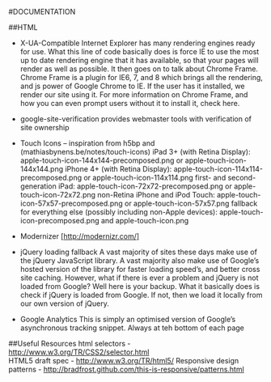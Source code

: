 #DOCUMENTATION




##HTML



* X-UA-Compatible
Internet Explorer has many rendering engines ready for use. What this line of code basically does is force IE to use the most up to date rendering engine that it has available, so that your pages will render as well as possible. It then goes on to talk about Chrome Frame. Chrome Frame is a plugin for IE6, 7, and 8 which brings all the rendering, and js power of Google Chrome to IE. If the user has it installed, we render our site using it. For more information on Chrome Frame, and how you can even prompt users without it to install it, check here.


* google-site-verification
provides webmaster tools with verification of site ownership

* Touch Icons – inspiration from h5bp and (mathiasbynens.be/notes/touch-icons)
iPad 3+ (with Retina Display): apple-touch-icon-144x144-precomposed.png or apple-touch-icon-144x144.png
iPhone 4+ (with Retina Display): apple-touch-icon-114x114-precomposed.png or apple-touch-icon-114x114.png
first- and second-generation iPad: apple-touch-icon-72x72-precomposed.png or apple-touch-icon-72x72.png
non-Retina iPhone and iPod Touch: apple-touch-icon-57x57-precomposed.png or apple-touch-icon-57x57.png
fallback for everything else (possibly including non-Apple devices): apple-touch-icon-precomposed.png and apple-touch-icon.png



* Modernizer [http://modernizr.com/]


* jQuery loading fallback
A vast majority of sites these days make use of the jQuery JavaScript library. A vast majority also make use of Google’s hosted version of the library for faster loading speed’s, and better cross site caching. However, what if there is ever a problem and jQuery is not loaded from Google? Well here is your backup. What it basically does is check if jQuery is loaded from Google. If not, then we load it locally from our own version of jQuery.


* Google Analytics
This is simply an optimised version of Google’s asynchronous tracking snippet. Always at teh bottom of each page








##Useful Resources
html selectors - http://www.w3.org/TR/CSS2/selector.html  
HTML5 draft spec - http://www.w3.org/TR/html5/ 
Responsive design patterns - http://bradfrost.github.com/this-is-responsive/patterns.html